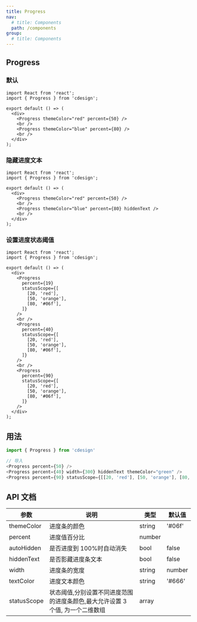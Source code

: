 ```yaml
---
title: Progress
nav:
  # title: Components
  path: /components
group:
  # title: Components
---
```


## Progress

### 默认

```tsx
import React from 'react';
import { Progress } from 'cdesign';

export default () => (
  <div>
    <Progress themeColor="red" percent={50} />
    <br />
    <Progress themeColor="blue" percent={80} />
    <br />
  </div>
);
```

### 隐藏进度文本

```tsx
import React from 'react';
import { Progress } from 'cdesign';

export default () => (
  <div>
    <Progress themeColor="red" percent={50} />
    <br />
    <Progress themeColor="blue" percent={80} hiddenText />
    <br />
  </div>
);
```

### 设置进度状态阈值

```tsx
import React from 'react';
import { Progress } from 'cdesign';

export default () => (
  <div>
    <Progress
      percent={19}
      statusScope={[
        [20, 'red'],
        [50, 'orange'],
        [80, '#06f'],
      ]}
    />
    <br />
    <Progress
      percent={40}
      statusScope={[
        [20, 'red'],
        [50, 'orange'],
        [80, '#06f'],
      ]}
    />
    <br />
    <Progress
      percent={90}
      statusScope={[
        [20, 'red'],
        [50, 'orange'],
        [80, '#06f'],
      ]}
    />
  </div>
);
```

## 用法

```js
import { Progress } from 'cdesign'

// 导入
<Progress percent={50} />
<Progress percent={40} width={300} hiddenText themeColor="green" />
<Progress percent={90} statusScope={[[20, 'red'], [50, 'orange'], [80, '#06f']]} />
```

## API 文档

| 参数        | 说明                                                                          | 类型   | 默认值 |
| ----------- | ----------------------------------------------------------------------------- | ------ | ------ |
| themeColor  | 进度条的颜色                                                                  | string | '#06f' |
| percent     | 进度值百分比                                                                  | number |        |
| autoHidden  | 是否进度到 100%时自动消失                                                     | bool   | false  |
| hiddenText  | 是否影藏进度条文本                                                            | bool   | false  |
| width       | 进度条的宽度                                                                  | string | number | 320 |
| textColor   | 进度文本颜色                                                                  | string | '#666' |
| statusScope | 状态阈值,分别设置不同进度范围的进度条颜色,最大允许设置 3 个值, 为一个二维数组 | array  |        |
